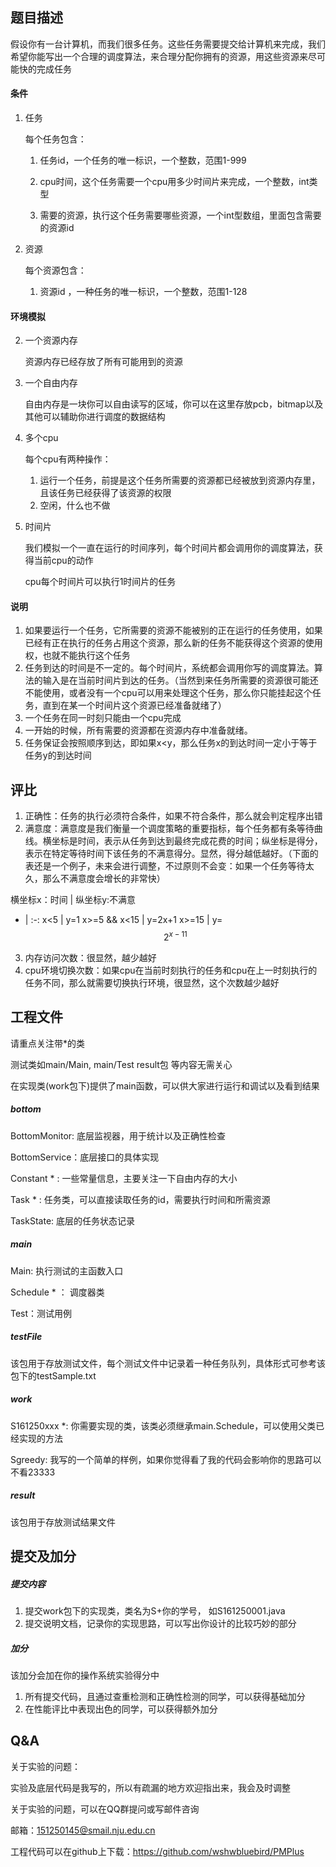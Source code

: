 ## 题目描述

假设你有一台计算机，而我们很多任务。这些任务需要提交给计算机来完成，我们希望你能写出一个合理的调度算法，来合理分配你拥有的资源，用这些资源来尽可能快的完成任务

#### 条件

1. 任务

   每个任务包含：

   1. 任务id，一个任务的唯一标识，一个整数，范围1-999

   2. cpu时间，这个任务需要一个cpu用多少时间片来完成，一个整数，int类型

   3. 需要的资源，执行这个任务需要哪些资源，一个int型数组，里面包含需要的资源id

2. 资源

   每个资源包含：

   1. 资源id ，一种任务的唯一标识，一个整数，范围1-128

#### 环境模拟

2. 一个资源内存

   资源内存已经存放了所有可能用到的资源

3. 一个自由内存

   自由内存是一块你可以自由读写的区域，你可以在这里存放pcb，bitmap以及其他可以辅助你进行调度的数据结构

3. 多个cpu

   每个cpu有两种操作：

   1. 运行一个任务，前提是这个任务所需要的资源都已经被放到资源内存里，且该任务已经获得了该资源的权限
   3. 空闲，什么也不做

5. 时间片

   我们模拟一个一直在运行的时间序列，每个时间片都会调用你的调度算法，获得当前cpu的动作

   cpu每个时间片可以执行1时间片的任务

#### 说明

1. 如果要运行一个任务，它所需要的资源不能被别的正在运行的任务使用，如果已经有正在执行的任务占用这个资源，那么新的任务不能获得这个资源的使用权，也就不能执行这个任务
2. 任务到达的时间是不一定的。每个时间片，系统都会调用你写的调度算法。算法的输入是在当前时间片到达的任务。（当然到来任务所需要的资源很可能还不能使用，或者没有一个cpu可以用来处理这个任务，那么你只能挂起这个任务，直到在某一个时间片这个资源已经准备就绪了）
3. 一个任务在同一时刻只能由一个cpu完成
4. 一开始的时候，所有需要的资源都在资源内存中准备就绪。
5. 任务保证会按照顺序到达，即如果x<y，那么任务x的到达时间一定小于等于任务y的到达时间




## 评比

1. 正确性：任务的执行必须符合条件，如果不符合条件，那么就会判定程序出错
2. 满意度：满意度是我们衡量一个调度策略的重要指标，每个任务都有条等待曲线。横坐标是时间，表示从任务到达到最终完成花费的时间；纵坐标是得分，表示在特定等待时间下该任务的不满意得分。显然，得分越低越好。（下面的表还是一个例子，未来会进行调整，不过原则不会变：如果一个任务等待太久，那么不满意度会增长的非常快）

横坐标x：时间 | 纵坐标y:不满意 
- | :-: 
x<5 | y=1 
x>=5 && x<15 | y=2x+1 
x>=15 | y=$$2^{x-11}$$ 

3. 内存访问次数：很显然，越少越好
4. cpu环境切换次数：如果cpu在当前时刻执行的任务和cpu在上一时刻执行的任务不同，那么就需要切换执行环境，很显然，这个次数越少越好




## 工程文件

请重点关注带*的类

测试类如main/Main, main/Test    result包 等内容无需关心

在实现类(work包下)提供了main函数，可以供大家进行运行和调试以及看到结果



#####  bottom

BottomMonitor:  底层监视器，用于统计以及正确性检查

BottomService：底层接口的具体实现

Constant * : 一些常量信息，主要关注一下自由内存的大小

Task * : 任务类，可以直接读取任务的id，需要执行时间和所需资源

TaskState: 底层的任务状态记录



#####  main

Main: 执行测试的主函数入口

Schedule * ： 调度器类

Test：测试用例



#####  testFile

该包用于存放测试文件，每个测试文件中记录着一种任务队列，具体形式可参考该包下的testSample.txt



#####  work

S161250xxx *: 你需要实现的类，该类必须继承main.Schedule，可以使用父类已经实现的方法

Sgreedy:  我写的一个简单的样例，如果你觉得看了我的代码会影响你的思路可以不看23333



#####  result

该包用于存放测试结果文件



## 提交及加分

##### 提交内容

1. 提交work包下的实现类，类名为S+你的学号， 如S161250001.java
2. 提交说明文档，记录你的实现思路，可以写出你设计的比较巧妙的部分

##### 加分

该加分会加在你的操作系统实验得分中

1. 所有提交代码，且通过查重检测和正确性检测的同学，可以获得基础加分
2. 在性能评比中表现出色的同学，可以获得额外加分



## Q&A

关于实验的问题：

实验及底层代码是我写的，所以有疏漏的地方欢迎指出来，我会及时调整

关于实验的问题，可以在QQ群提问或写邮件咨询

邮箱：151250145@smail.nju.edu.cn

工程代码可以在github上下载：https://github.com/wshwbluebird/PMPlus
















